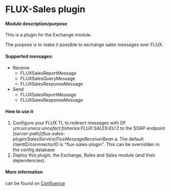 # FLUX-Sales plugin

#### Module description/purpose

This is a plugin for the Exchange module.

The purpose is to make it possible to exchange sales messages over FLUX.

#### Supported messages:
* Receive
  * FLUXSalesReportMessage
  * FLUXSalesQueryMessage
  * FLUXSalesResponseMessage
* Send
  * FLUXSalesReportMessage
  * FLUXSalesResponseMessage
  
#### How to use it
1. Configure your FLUX TL to redirect messages with DF *urn:un:unece:uncefact:fisheries:FLUX:SALES:EU:2* to the SOAP endpoint *[server-path]/flux-sales-plugin/SalesService/FluxMessageReceiverBean*
  a. The default clientID/connnectorID is "flux-sales-plugin". This can be overridden in the config database
1. Deploy this plugin, the Exchange, Rules and Sales module (and their dependencies).


#### More information
can be found on [Confluence](https://focusfish.atlassian.net/wiki/spaces/UVMS/pages/38141956/Plugin+-+FLUX+Sales)